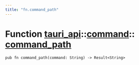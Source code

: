 ```yaml
---
title: "fn.command_path"
---
```


# Function [tauri_api](/docs/api/rust/tauri_api/../index.html)::​[command](/docs/api/rust/tauri_api/index.html)::​[command_path](/docs/api/rust/tauri_api/)

    pub fn command_path(command: String) -> Result<String>
      
